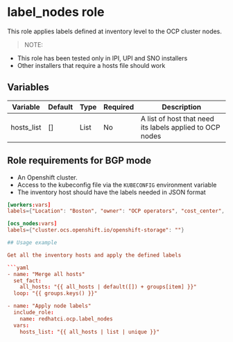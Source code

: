 # label_nodes role

This role applies labels defined at inventory level to the OCP cluster nodes.

> NOTE:
- This role has been tested only in IPI, UPI and SNO installers
- Other installers that require a hosts file should work

## Variables

| Variable               | Default        | Type         | Required    | Description                                                              |
| ---------------------- | ---------------|------------- | ----------- | -------------------------------------------------------------------------|
| hosts_list             | []             | List         | No          | A list of host that need its labels applied to OCP nodes                 |

## Role requirements for BGP mode
  - An Openshift cluster.
  - Access to the kubeconfig file via the `KUBECONFIG` environment variable
  - The inventory host should have the labels needed in JSON format

```toml
[workers:vars]
labels={"Location": "Boston", "owner": "OCP operators", "cost_center", "IT"} 

[ocs_nodes:vars]
labels={"cluster.ocs.openshift.io/openshift-storage": ""}    

## Usage example

Get all the inventory hosts and apply the defined labels

```yaml
- name: "Merge all hosts"
  set_fact:
    all_hosts: "{{ all_hosts | default([]) + groups[item] }}"
  loop: "{{ groups.keys() }}"

- name: "Apply node labels"
  include_role: 
    name: redhatci.ocp.label_nodes
  vars:
    hosts_list: "{{ all_hosts | list | unique }}"
```
